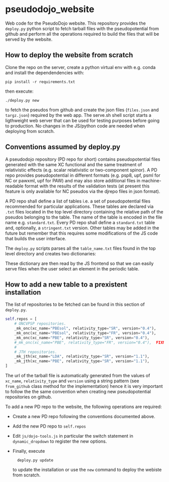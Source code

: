 # pseudodojo_website

Web code for the PseudoDojo website.
This repository provides the `deploy.py` python script to fetch tarball files with the pseudopotential from
github and perform all the operations required to build the files that will be served by the website.

## How to deploy the website from scratch

Clone the repo on the server, create a python virtual env with e.g. conda 
and install the dependendencies with:

    pip install -r requirements.txt

then execute:

    ./deploy.py new

to fetch the pseudos from github and create the json files (`files.json` and `targz.json`) required
by the web app.
The serve.sh shell script starts a ligthweight web server that can be used for testing purposes 
before going to production.
No changes in the JS/python code are needed when deploying from scratch.

## Conventions assumed by deploy.py

A pseudodojo repository (PD repo for short) contains pseudopotential files generated with the same XC 
functional and the same treatment of relativistic effects (e.g. scalar relativistic or two-component spinor).
A PD repo provides pseudopotential in different formats (e.g. psp8, upf, psml for NC or pawxml, upf for PAW)
and may also store additional files in machine-readable format with the results of the validation tests 
(at present this feature is only available for NC pseudos via the djrepo files in json format).

A PD repo shall define a list of tables i.e. a set of pseudopotential files recommended for particular applications.
These tables are declared via `.txt` files located in the top level directory 
containing the relative path of the pseudos belonging to the table.
The name of the table is encoded in the file name e.g. `standard.txt`.
Every PD repo shall define a `standard.txt` table and, optionally, a `stringent.txt` version.
Other tables may be added in the future but remember that this requires some modifications of the JS code 
that builds the user interface.

The `deploy.py` scripts parses all the `table_name.txt` files found in the top level directory 
and creates two dictionaries: 

These dictionary are then read by the JS frontend so that we can easily serve files when the user select 
an element in the periodic table.

## How to add a new table to a prexistent installation

The list of repositories to be fetched can be found in this section of `deploy.py`.

```python
self.repos = [
    # ONCVPSP repositories.
    _mk_onc(xc_name="PBEsol", relativity_type="SR", version="0.4"),
    _mk_onc(xc_name="PBEsol", relativity_type="FR", version="0.4"),
    _mk_onc(xc_name="PBE", relativity_type="SR", version="0.4"),
    #_mk_onc(xc_name="PBE", relativity_type="FR", version="0.4"),  FIXME: checksum fails
    #
    # JTH repositories.
    _mk_jth(xc_name="LDA", relativity_type="SR", version="1.1"),
    _mk_jth(xc_name="PBE", relativity_type="SR", version="1.1"),
]
```

The url of the tarball file is automatically generated from the values of `xc_name`,
`relativity_type` and `version` using a string pattern (see `from_github` class method for the implementation) 
hence it is very important to follow the the same convention when creating new pseudopotential repositories on github.

To add a new PD repo to the website, the following operations are required:

- Create a new PD repo following the conventions documented above.
- Add the new PD repo to `self.repos`
- Edit `js/dojo-tools.js` in particular the switch statement in `dynamic_dropdown` to register the new options.
- Finally, execute

        deploy.py update

  to update the installation or use the `new` command to deploy the webiste from scratch.
